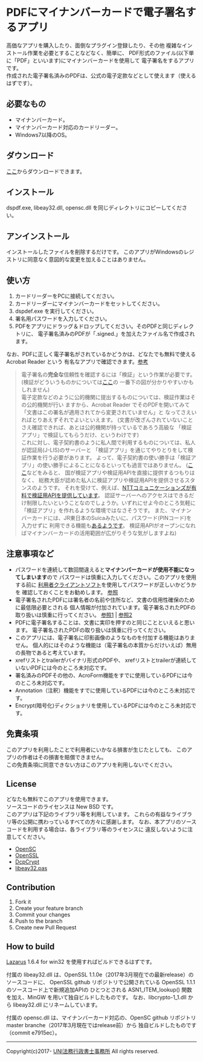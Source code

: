# PDFにマイナンバーカードで電子署名するアプリ

高価なアプリを購入したり、面倒なプラグイン登録したり、その他
複雑なインストール作業を必要とすることなどなく、簡単に、
PDF形式のファイル(以下単に「PDF」といいます)にマイナンバーカードを使用して
電子署名をするアプリです。  
作成された電子署名済みのPDFは、公式の電子定款などとして使えます（使えるはずです）。

## 必要なもの
* マイナンバーカード。
* マイナンバーカード対応のカードリーダー。
* Windows7以降のOS。

## ダウンロード
[ここ](/releases/latest)からダウンロードできます。

## インストール
dspdf.exe, libeay32.dll, opensc.dll を同じディレクトリにコピーしてください。

## アンインストール
インストールしたファイルを削除するだけです。
このアプリがWindowsのレジストリに同意なく意図的な変更を加えることはありません。

## 使い方

1. カードリーダーをPCに接続してください。
1. カードリーダーにマイナンバーカードをセットしてください。
1. dspdef.exe を実行してください。
1. 署名用パスワードを入力してください。
1. PDFをアプリにドラッグ＆ドロップしてください。そのPDFと同じディレクトリに、
電子署名済みのPDFが「.signed.」を加えたファイル名で作成されます。

なお、PDFに正しく電子署名がされているかどうかは、どなたでも無料で使える Acrobat Reader という
有名なアプリで確認できます。[参考](http://www.pdf-tools.trustss.co.jp/htVerify.html)

> 電子署名の**完全な**信頼性を確認するには「検証」という作業が必要です。
(検証がどういうものかについては[ここ](http://www.soumu.go.jp/kojinbango_card/kojinninshou-02.html)の
一番下の図が分かりやすいかもしれません)  
電子定款などのように公的機関に提出するものについては、検証作業はその公的機関が行い
ますから、Acrobat Reader でそのPDFを開いてみて「文書はこの署名が適用されてから変更されていません」と
なってさえいればとりあえずそれでよいといえます。
(文書が改ざんされていないことさえ確認できれば、あとは公的機関が持っているであろう高級な
「検証アプリ」で検証してもらうだけ、というわけです)  
これに対し、電子契約書のように私人間で利用するものについては、私人が認証局(J-LIS)のサーバーと
「検証アプリ」を通じてやりとりをして検証作業を行う必要があります。
よって、電子契約書の使い勝手は「検証アプリ」の使い勝手によることになるといっても過言ではありません。
([ここ](https://www.j-lis.go.jp/jpki/minkan/procedure1_2.html)などをみると、
国が検証アプリや検証用APIを直接に提供するつもりはなく、
総務大臣が認めた私人に検証アプリや検証用APIを提供させるスタンスのようです。
それを受けて、例えば、[NTTコミュニケーションズが有料で検証用APIを提供しています](http://www.ntt.com/business/services/application/authentication/mysign.html)。
認証サーバーへのアクセスはできるだけ制限したいということなのでしょうか。いずれにせよ今のところ気軽に「検証アプリ」を作れるような環境ではなさそうです。
また、マイナンバーカードには、JR東日本のSuicaみたいに、パスワード(PINコード)を入力せずに
利用できる機能も[あるようです](http://www.soumu.go.jp/menu_news/s-news/01gyosei02_02000134.html)。
検証用APIがオープンになればマイナンバーカードの活用範囲が広がりそうな気がしますよね)

## 注意事項など
* パスワードを連続して数回間違えると**マイナンバーカードが使用不能になってしまいます**ので
パスワードは慎重に入力してください。このアプリを使用する前に
[利用者クライアントソフト](https://www.jpki.go.jp/)を使用してパスワードが正しいかどうかを
確認しておくことをお勧めします。 [参照](https://www.jpki.go.jp/procedure/password.html)
* 電子署名されたPDFには署名者の名前や住所など、文書の信用性確保のために最低限必要とされる
個人情報が付加されています。電子署名されたPDFの取り扱いは慎重に行ってください。
[参照1](http://www.soumu.go.jp/kojinbango_card/kojinninshou-01.html) | 
[参照2](https://www.j-lis.go.jp/jpki/minkan/procedure1_2.html)
* PDFに電子署名することは、文書に実印を押すのと同じことといえると思います。
電子署名されたPDFの取り扱いは慎重に行ってください。
* このアプリには、電子署名に印影画像のようなものを付加する機能はありません。
個人的にはそのような機能は（電子署名の本質からだけいえば）無用の長物であると考えています。
* xrefリストとtrailerがバイナリ形式のPDFや、
xrefリストとtrailerが連続していないPDFには今のところ未対応です。
* 署名済みのPDFその他の、AcroForm機能をすでに使用しているPDFには今のところ未対応です。
* Annotation（注釈）機能をすでに使用しているPDFには今のところ未対応です。
* Encrypt(暗号化)ディクショナリを使用しているPDFには今のところ未対応です。

## 免責条項
このアプリを利用したことで利用者にいかなる損害が生じたとしても、
このアプリの作者はその損害を賠償できません。  
この免責条項に同意できない方はこのアプリを利用しないでください。

## License
どなたも無料でこのアプリを使用できます。  
ソースコードのライセンスは New BSD です。  
このアプリは下記のライブラリ等を利用しています。
これらの有益なライブラリ等の公開に携わっているすべての方々に感謝します。
なお、本アプリのソースコードを利用する場合は、各ライブラリ等のライセンスに
違反しないように注意してください。
* [OpenSC](https://github.com/OpenSC/OpenSC/)
* [OpenSSL](https://github.com/openssl/openssl)
* [DcpCrypt](https://sourceforge.net/projects/lazarus-ccr/files/DCPcrypt/)
* [libeay32.pas](http://www.disi.unige.it/person/FerranteM/delphiopenssl/)

## Contribution
1. Fork it
1. Create your feature branch
1. Commit your changes
1. Push to the branch
1. Create new Pull Request

## How to build
[Lazarus](http://www.lazarus-ide.org/) 1.6.4 for win32 を使用すればビルドできるはずです。

付属の libeay32.dll は、OpenSSL 1.1.0e（2017年3月現在での最新release）のソースコードに、
OpenSSL github リポジトリで公開されている OpenSSL 1.1.1 のソースコード上で新規追加APIの
ひとつとされる ASN1_ITEM_lookup() 関数を加え、MinGW を用いて独自ビルドしたものです。
なお、libcrypto-1_1.dll から libeay32.dll にリネームしています。

付属の opensc.dll は、マイナンバーカード対応の、OpenSC github リポジトリ master branche（2017年3月現在ではrelease前）から
独自ビルドしたものです（commit e7915ec）。

-----
Copyright(c)2017- [UNI法務行政書士事務所](http://uni.s17.xrea.com/) All rights reserved.  


